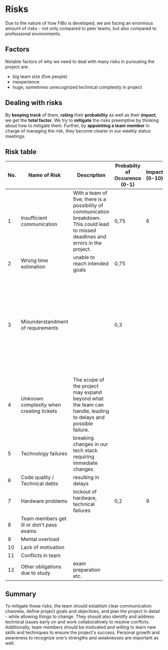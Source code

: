 # Risks

Due to the nature of how FiBo is developed, we are facing an enormous amount of risks - not only compared to peer teams, but also compared to professional environments.

## Factors

Notable factors of why we need to deal with many risks in pursueing the project are:

- big team size (five people)
- inexperience
- huge, sometimes unrecognized technical complexity in project

## Dealing with risks

By **keeping track** of them, **rating** their **probability** as well as their **impact**, we get the **total factor**.
We try to **mitigate** the risks preemptive by thinking about how to mitigate them.
Further, by **appointing a team member** in charge of managing the risk, they become clearer in our weekly status meetings.

## Risk table

| No. | Name of Risk | Description | Probabilty of Occurence (0-1) | Impact (0-10) | Total factor (Probability * Impact) | Mitigation | Person in Charge |
| --- | --- | --- | --- | --- | --- | --- | --- |
| 1 | Insufficient communication | With a team of five, there is a possibility of communication breakdown. This could lead to missed deadlines and errors in the project. | 0,75 | 6 | 4,5 | Awareness, clear communication in the open on our Discord server to keep history and allow others to step in | Jens
| 2 | Wrong time estimation | unable to reach intended goals | 0,75 |
| 3 | Misunderstandment of requirements |  | 0,3 | | | before putting a ticket into a sprint, it is talked about in the team. Acceptance criteria are added to make sure the key points are clear. The team is obligated to fulfill the acceptance criteria only. |
| 4 | Unknown complexity when creating tickets | The scope of the project may expand beyond what the team can handle, leading to delays and possible failure. |
| 5 | Technology failures | breaking changes in our tech stack requiring immediate changes |
| 6 | Code quality / Technical debts | resulting in delays |
| 7 | Hardware problems | lockout of hardware, technical failures | 0,2 | 9
| 8 | Team members get ill or don't pass exams |  |
| 9 | Mental overload |  |
| 10 | Lack of motivation |  |
| 11 | Conflicts in team |  |
| 12 | Other obligations due to study | exam preparation etc. |

## Summary

To mitigate these risks, the team should establish clear communication channels, define project goals and objectives, and plan the project in detail - while allowing things to change.
They should also identify and address technical issues early on and work collaboratively to resolve conflicts. Additionally, team members should be motivated and willing to learn new skills and techniques to ensure the project's success.
Personal growth and awareness to recognize one's strengths and weaknesses are important as well.
